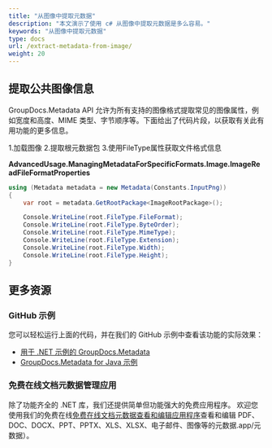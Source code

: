 ```yaml
---
title: "从图像中提取元数据"
description: "本文演示了使用 c# 从图像中提取元数据是多么容易。"
keywords: "从图像中提取元数据"
type: docs
url: /extract-metadata-from-image/
weight: 20
---
```


## 提取公共图像信息

GroupDocs.Metadata API 允许为所有支持的图像格式提取常见的图像属性，例如宽度和高度、MIME 类型、字节顺序等。下面给出了代码片段，以获取有关此有用功能的更多信息。

1.加载图像
2.提取根元数据包
3.使用FileType属性获取文件格式信息

**AdvancedUsage.ManagingMetadataForSpecificFormats.Image.ImageReadFileFormatProperties**

```csharp
using (Metadata metadata = new Metadata(Constants.InputPng))
{
	var root = metadata.GetRootPackage<ImageRootPackage>();

	Console.WriteLine(root.FileType.FileFormat);
	Console.WriteLine(root.FileType.ByteOrder);
	Console.WriteLine(root.FileType.MimeType);
	Console.WriteLine(root.FileType.Extension);
	Console.WriteLine(root.FileType.Width);
	Console.WriteLine(root.FileType.Height);
}
```

## 更多资源
### GitHub 示例
您可以轻松运行上面的代码，并在我们的 GitHub 示例中查看该功能的实际效果：
* [用于 .NET 示例的 GroupDocs.Metadata](https://github.com/groupdocs-metadata/GroupDocs.Metadata-for-.NET)
* [GroupDocs.Metadata for Java 示例](https://github.com/groupdocs-metadata/GroupDocs.Metadata-for-Java)

### 免费在线文档元数据管理应用
除了功能齐全的 .NET 库，我们还提供简单但功能强大的免费应用程序。
欢迎您使用我们的免费在线[免费在线文档元数据查看和编辑应用程序](https://products.groupdocs)查看和编辑 PDF、DOC、DOCX、PPT、PPTX、XLS、XLSX、电子邮件、图像等的元数据.app/元数据）。



